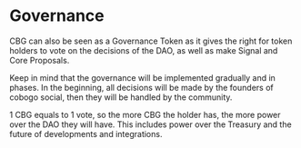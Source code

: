 # Governance

CBG can also be seen as a Governance Token as it gives the right for token holders to vote on the decisions of the DAO, as well as make Signal and Core Proposals.

Keep in mind that the governance will be implemented gradually and in phases. In the beginning, all decisions will be made by the founders of cobogo social, then they will be handled by the community.

1 CBG equals to 1 vote, so the more CBG the holder has, the more power over the DAO they will have. This includes power over the Treasury and the future of developments and integrations.
